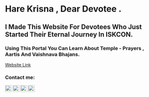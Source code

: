 # Hare Krisna , Dear Devotee .

## I Made This Website For Devotees Who Just Started Their Eternal Journey In ISKCON.

### Using This Portal You Can Learn About Temple - Prayers , Aartis And Vaishnava Bhajans.
 
[Website Link](https://imybh.github.io/Devotee-Handbook/)

### Contact me:

[<img align="left" alt="linkedin.com/in/imybh/" width="22px" src="https://img.icons8.com/color/344/linkedin.png" />][LinkedIn]
[<img align="left" alt="twitter.com/imybh" width="22px" src="https://img.icons8.com/fluency/48/000000/twitter.png" />][twitter]
[<img align="left" alt="instagram.com/imybh" width="22px" src="https://img.icons8.com/fluency/48/000000/instagram-new.png" />][instagram]
[<img align="left" alt="instagram.com/imybh" width="22px" src="https://img.icons8.com/ios-glyphs/344/github.png" />][Github]

[LinkedIn]: https://www.linkedin.com/in/imybh/
[twitter]: https://twitter.com/imybh
[instagram]: https://instagram.com/imybh
[Github]: https://github.com/imybh

